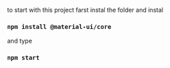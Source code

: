  
 to start with this project 
 farst instal the folder 
 and instal 
 ### `npm install @material-ui/core`
 and 
 type 
 ### `npm start`
